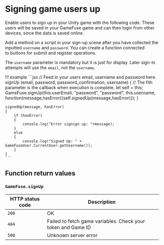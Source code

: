 # Signing game users up

Enable users to sign up in your Unity game with the following code.
These users will be saved in your GameFuse game and can then login from other
devices, since the data is saved online.

Add a method on a script in your sign-up scene after you have collected 
the inputted `username` and `password`. You can create a function connected     
to buttons for submit and register operations.

The `username` parameter is mandatory but it is just for display. Later sign-in 
attempts will use the `email`, not the `username`.

!!! example
    ```jsx
    // Feed in your users email, username and password here.
    signUp (email, password, password_confirmation, username)
    {
        // The fith parameter is the callback when execution is complete.
        let self = this;
        GameFuse.signUp(this.userEmail, "password", "password", this.username, function(message,hasError){self.signedUp(message,hasError)});
    }

    signedUp(message, hasError)
    {
        if (hasError)
        {
            console.log("Error signign up: "+message);
        }
        else
        {
            console.log("Signed Up: " + GameFuseUser.CurrentUser.getUsername());
        }
    }
    ```

## Function return values

### `GameFuse.signUp`

| HTTP status code | Description |
|------------------|-------------|
| `200`            | OK |
| `404`            | Failed to fetch game variables. Check your token and Game ID |
| `500`            | Unknown server error |
